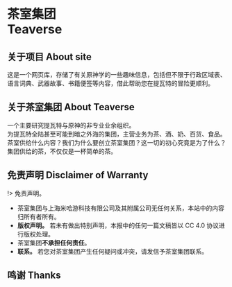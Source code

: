 # 茶室集团<br> Teaverse

## 关于项目 About site

这是一个网页库，存储了有关原神学的一些趣味信息，包括但不限于行政区域表、语言词典、武器故事、书籍便签等内容，借此帮助您在提瓦特的冒险更顺利。

## 关于茶室集团 About Teaverse

一个主要研究提瓦特与原神的非专业业余组织。<br>
为提瓦特全陆甚至可能到暗之外海的集团，主营业务为茶、酒、奶、百货、食品。<br>
茶室供给什么内容？我们为什么要创立茶室集团？这一切的初心究竟是为了什么？集团供给的茶，不仅仅是一杯简单的茶。

## 免责声明 Disclaimer of Warranty

!> 免责声明。
- 茶室集团与上海米哈游科技有限公司及其附属公司无任何关系，本站中的内容归所有者所有。
- **版权声明。** 若未有做出特别声明，本报中的任何一篇文稿皆以 CC 4.0 协议进行版权处理。
- 茶室集团**不承担任何责任**。
- **联系。** 若您对茶室集团产生任何疑问或冲突，请发信予茶室集团联系。

## 鸣谢 Thanks
